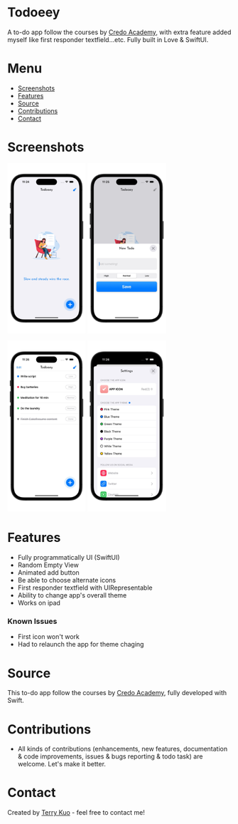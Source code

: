 # Todoeey
A to-do app follow the courses by [Credo Academy](https://www.youtube.com/channel/UCwj8wWneM1JkNuM_HoJzb-g), with extra feature added myself like first responder textfield...etc. Fully built in Love & SwiftUI.


# Menu
* [Screenshots](#screenshots)
* [Features](#features)
* [Source](#source)
* [Contributions](#contributions)
* [Contact](#contact)


# Screenshots

<img src= "ReadmeSources/homescreenemptyview.jpeg" width = 35% height = 35%> <img src= "ReadmeSources/addtodoview.jpeg" width = 35% height = 35%>

<img src= "ReadmeSources/homescreenlistview.jpeg" width = 35% height = 35%> <img src= "ReadmeSources/settingsview.jpeg" width = 35% height = 35%>

# Features

* Fully programmatically UI (SwiftUI)
* Random Empty View
* Animated add button
* Be able to choose alternate icons
* First responder textfield with UIRepresentable
* Ability to change app's overall theme
* Works on ipad

### Known Issues
- First icon won't work
- Had to relaunch the app for theme chaging


# Source
This to-do app follow the courses by [Credo Academy](https://www.youtube.com/channel/UCwj8wWneM1JkNuM_HoJzb-g), fully developed with Swift.

# Contributions

* All kinds of contributions (enhancements, new features, documentation & code improvements, issues & bugs reporting & todo task) are welcome. Let's make it better.

# Contact
Created by [Terry Kuo](https://twitter.com/ArgonYoYo) - feel free to contact me!
